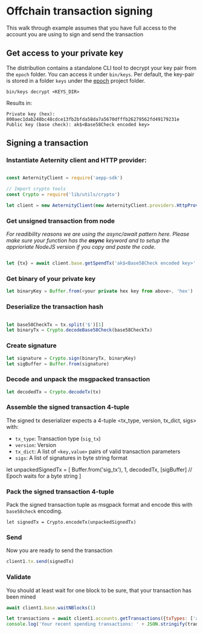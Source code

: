 # Offchain transaction signing

This walk through example assumes that you have full access to the account you are using to sign and send the transaction

## Get access to your private key

The distribution contains a standalone CLI tool to decrypt your key pair from the `epoch` folder. You can access it under `bin/keys`. Per default, the key-pair is stored in a folder `keys` under the [epoch](https://github.com/aeternity/epoch) project folder.

```
bin/keys decrypt <KEYS_DIR>
```

Results in:

```
Private key (hex): 800aec1dab248bc48cdce13fb2bfda58da7a5670dfffb26279562fd49179231e
Public key (base check): ak$<Base58Check encoded key> 
```

## Signing a transaction

### Instantiate Aeternity client and HTTP provider:

```javascript

const AeternityClient = require('aepp-sdk')

// Import crypto tools 
const Crypto = require('lib/utils/crypto')

let client = new AeternityClient(new AeternityClient.providers.HttpProvider('localhost', 3013, {secured: false}))


```

### Get unsigned transaction from node

*For readibility reasons we are using the async/await pattern here. Please make sure your function has the **async** keyword and to setup the apprioriate NodeJS version if you copy and paste the code.*

```javascript

let {tx} = await client.base.getSpendTx('ak$<Base58Check encoded key>', 10)

```

### Get binary of your private key

```javascript
let binaryKey = Buffer.from(<your private hex key from above>, 'hex')
```

### Deserialize the transaction hash

```javascript

let base58CheckTx = tx.split('$')[1]
let binaryTx = Crypto.decodeBase58Check(base58CheckTx)

```

### Create signature

```javascript
let signature = Crypto.sign(binaryTx, binaryKey)
let sigBuffer = Buffer.from(signature)
```

### Decode and unpack the msgpacked transaction

```javascript
let decodedTx = Crypto.decodeTx(tx)
```

### Assemble the signed transaction 4-tuple

The signed tx deserializer expects a 4-tuple <tx_type, version, tx_dict, sigs> with:
* `tx_type`: Transaction type (`sig_tx`)
* `version`: Version
* `tx_dict`: A list of `<key,value>` pairs of valid transaction parameters
* `sigs`: A list of signatures in byte string format

let unpackedSignedTx = [
 Buffer.from('sig_tx'),
 1,
 decodedTx,
 [sigBuffer]  // Epoch waits for a byte string
]

### Pack the signed transaction 4-tuple

Pack the signed transaction tuple as msgpack format and encode this with `base58check` encoding.

```[javascript]
let signedTx = Crypto.encodeTx(unpackedSignedTx)
```

### Send 

Now you are ready to send the transaction

```javascript
client1.tx.send(signedTx)
```

### Validate

You should at least wait for one block to be sure, that your transaction has been mined
```javascript
await client1.base.waitNBlocks(1)

let transactions = await client1.accounts.getTransactions({txTypes: ['aec_spend_tx']})
console.log('Your recent spending transactions: ' + JSON.stringify(transactions))
```

```
